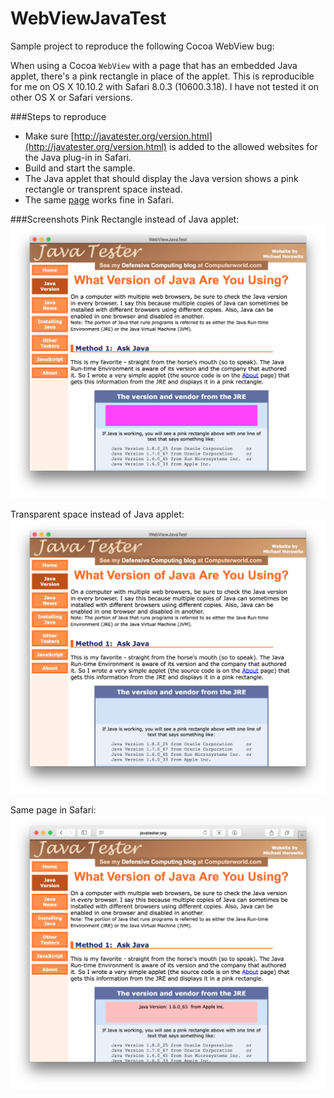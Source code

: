 # WebViewJavaTest
Sample project to reproduce the following Cocoa WebView bug:

When using a Cocoa `WebView` with a page that has an embedded Java applet, there's a pink rectangle in place of the applet.
This is reproducible for me on OS X 10.10.2 with Safari 8.0.3 (10600.3.18). I have not tested it on other OS X or Safari versions.

###Steps to reproduce
- Make sure [http://javatester.org/version.html](http://javatester.org/version.html) is added to the allowed websites for the Java plug-in in Safari.
- Build and start the sample.
- The Java applet that should display the Java version shows a pink rectangle or transprent space instead.
- The same [page](http://javatester.org/version.html) works fine in Safari.

###Screenshots
Pink Rectangle instead of Java applet:
![Pink Rectangle instead of Java applet](https://raw.githubusercontent.com/lemonmojo/WebViewJavaTest/master/Screenshot.png)

Transparent space instead of Java applet:
![Transparent space instead of Java applet](https://raw.githubusercontent.com/lemonmojo/WebViewJavaTest/master/Screenshot_RetinaMBP.png)

Same page in Safari:
![Same page in Safari](https://raw.githubusercontent.com/lemonmojo/WebViewJavaTest/master/Screenshot_Safari.png)
